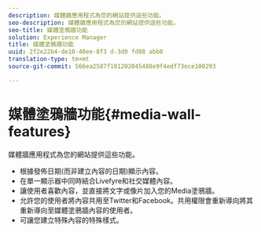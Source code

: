 ```yaml
---
description: 媒體牆應用程式為您的網站提供這些功能。
seo-description: 媒體牆應用程式為您的網站提供這些功能。
seo-title: 媒體塗鴉牆功能
solution: Experience Manager
title: 媒體塗鴉牆功能
uuid: 2f2e22b4-de10-48ee-8f3 d-3d0 fd88 abb8
translation-type: tm+mt
source-git-commit: 566ea2587f101202045488e9f4edf73ece100293

---
```



# 媒體塗鴉牆功能{#media-wall-features}

媒體牆應用程式為您的網站提供這些功能。



* 根據發佈日期(而非建立內容的日期)顯示內容。
* 在單一顯示器中同時結合Livefyre和社交媒體內容。
* 讓使用者喜歡內容，並直接將文字或像片加入您的Media塗鴉牆。
* 允許您的使用者將內容共用至Twitter和Facebook。共用權限會重新導向將其重新導向至媒體塗鴉牆內容的使用者。
* 可讓您建立特殊內容的特殊樣式。

